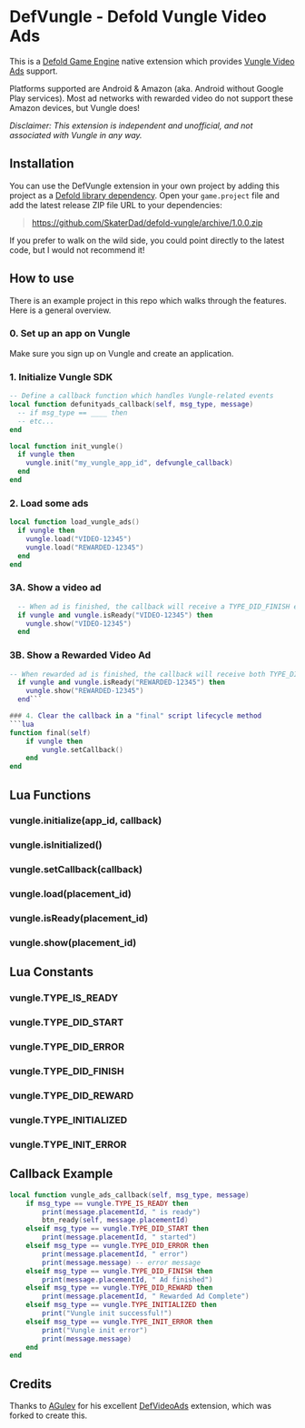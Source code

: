 # DefVungle - Defold Vungle Video Ads

This is a [Defold Game Engine](https://defold.com) native extension which provides [Vungle Video Ads](https://vungle.com/monetize/) support.

Platforms supported are Android & Amazon (aka. Android without Google Play services).  Most ad networks with rewarded video do not support these Amazon devices, but Vungle does!

*Disclaimer: This extension is independent and unofficial, and not associated with Vungle in any way.*

## Installation

You can use the DefVungle extension in your own project by adding this project as a [Defold library dependency](http://www.defold.com/manuals/libraries/). Open your `game.project` file and add the latest release ZIP file URL to your dependencies:

> https://github.com/SkaterDad/defold-vungle/archive/1.0.0.zip

If you prefer to walk on the wild side, you could point directly to the latest code, but I would not recommend it!

## How to use

There is an example project in this repo which walks through the features.  Here is a general overview.

### 0. Set up an app on Vungle

Make sure you sign up on Vungle and create an application.

### 1. Initialize Vungle SDK

```lua
-- Define a callback function which handles Vungle-related events
local function defunityads_callback(self, msg_type, message)
  -- if msg_type == ____ then
  -- etc...
end

local function init_vungle()
  if vungle then
    vungle.init("my_vungle_app_id", defvungle_callback)
  end
end

```

### 2. Load some ads

```lua
local function load_vungle_ads()
  if vungle then
    vungle.load("VIDEO-12345")
    vungle.load("REWARDED-12345")
  end
end
```

### 3A. Show a video ad
```lua
  -- When ad is finished, the callback will receive a TYPE_DID_FINISH event.
  if vungle and vungle.isReady("VIDEO-12345") then
    vungle.show("VIDEO-12345")
  end
```

### 3B. Show a Rewarded Video Ad
```lua
-- When rewarded ad is finished, the callback will receive both TYPE_DID_FINISH and TYPE_DID_REWARD events.
  if vungle and vungle.isReady("REWARDED-12345") then
    vungle.show("REWARDED-12345")
  end```

### 4. Clear the callback in a "final" script lifecycle method
```lua
function final(self)
    if vungle then
        vungle.setCallback()
    end
end
```

## Lua Functions

### vungle.initialize(app_id, callback)
### vungle.isInitialized()
### vungle.setCallback(callback)
### vungle.load(placement_id)
### vungle.isReady(placement_id)
### vungle.show(placement_id)

## Lua Constants

### vungle.TYPE_IS_READY
### vungle.TYPE_DID_START
### vungle.TYPE_DID_ERROR
### vungle.TYPE_DID_FINISH
### vungle.TYPE_DID_REWARD
### vungle.TYPE_INITIALIZED
### vungle.TYPE_INIT_ERROR

## Callback Example

```lua
local function vungle_ads_callback(self, msg_type, message)
    if msg_type == vungle.TYPE_IS_READY then
        print(message.placementId, " is ready")
        btn_ready(self, message.placementId)
    elseif msg_type == vungle.TYPE_DID_START then
        print(message.placementId, " started")
    elseif msg_type == vungle.TYPE_DID_ERROR then
        print(message.placementId, " error")
        print(message.message) -- error message
    elseif msg_type == vungle.TYPE_DID_FINISH then
        print(message.placementId, " Ad finished")
    elseif msg_type == vungle.TYPE_DID_REWARD then
        print(message.placementId, " Rewarded Ad Complete")
    elseif msg_type == vungle.TYPE_INITIALIZED then
        print("Vungle init successful!")
    elseif msg_type == vungle.TYPE_INIT_ERROR then
        print("Vungle init error")
        print(message.message)
    end
end
```

## Credits

Thanks to [AGulev](https://github.com/AGulev) for his excellent [DefVideoAds](https://github.com/AGulev/DefVideoAds) extension, which was forked to create this.